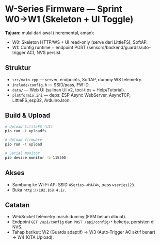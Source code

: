 
# W-Series Firmware — Sprint W0→W1 (Skeleton + UI Toggle)

**Tujuan:** mulai dari awal (incremental, aman):
- W0: Skeleton HTTP/WS + UI read-only (serve dari LittleFS), SoftAP.
- W1: Config runtime + endpoint POST (sensors/backend/guards/auto-trigger AC), NVS persist.

## Struktur
- `src/main.cpp` — server, endpoints, SoftAP, dummy WS telemetry.
- `include/config.h` — SSID/pass, FW ID.
- `data/` — Web UI (salinan UI v2, tool‑tips + Help/Tutorial).
- `platformio.ini` — deps: ESP Async WebServer, AsyncTCP, LittleFS_esp32, ArduinoJson.

## Build & Upload
```bash
# Upload LittleFS (UI)
pio run -t uploadfs

# Upload firmware
pio run -t upload

# Serial monitor
pio device monitor -b 115200
```

## Akses
- Sambung ke Wi‑Fi AP: SSID `WSeries-<MAC4>`, pass `wseries123`.
- Buka `http://192.168.4.1/`.

## Catatan
- WebSocket telemetry masih dummy (FSM belum dibuat).
- Endpoint `GET /api/config` dan `POST /api/config/*` bekerja, persisten di NVS.
- Tahap berikut: W2 (Guards adaptif) → W3 (Auto‑Trigger AC aktif benar) → W4 (OTA Upload).
